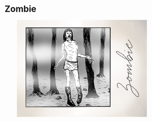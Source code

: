 # Zombie

<figure><img src="../../.gitbook/assets/Aru_Zombie_con_marco.png" alt=""><figcaption></figcaption></figure>
